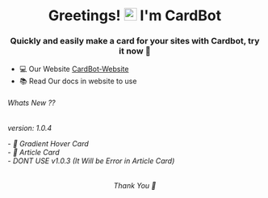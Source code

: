 <h1 align="center">Greetings! <img src="https://media.giphy.com/media/hvRJCLFzcasrR4ia7z/giphy.gif" width="25px"> I'm CardBot</h1>
<h3 align="center"> Quickly and easily make a card for your sites with Cardbot, try it now 💖</h3>

 - 💻 Our Website [CardBot-Website](https://cardbot.netlify.app/)
 - 📚 Read Our docs in website to use


<h6 align="left"> Whats New ?? <h6>
 <p align="left">version: 1.0.4<p>
 - 📸 Gradient Hover Card 
 <br>
 - 📰 Article Card
 <br>
 - DONT USE v1.0.3 (It Will be Error in Article Card)


 <h6 align="center"> Thank You 🤞<h6>

